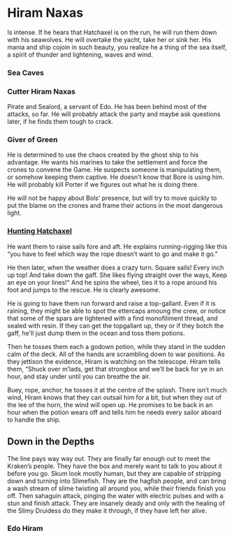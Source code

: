 # Hiram Naxas

Is intense. If he hears that Hatchaxel is on the run, he will run them down with his seawolves. He will overtake the yacht, take her or sink her. His mania and ship cojoin in such beauty, you realize he a thing of the sea itself, a spirit of thunder and lightening, waves and wind.

### Sea Caves

### Cutter Hiram Naxas

Pirate and Sealord, a servant of Edo. He has been behind most of the attacks, so far. He will probably attack the party and maybe ask questions later, if he finds them tough to crack.


### Giver of Green
  
He is determined to use the chaos created by the ghost ship to his advantage. He wants his marines to take the settlement and force the crones to convene the Game. He suspects someone is manipulating them, or somehow keeping them captive. He doesn’t know that Bore is using him. He will probably kill Porter if we figures out what he is doing there.  
  
He will not be happy about Bols’ presence, but will try to move quickly to put the blame on the crones and frame their actions in the most dangerous light.

### [Hunting Hatchaxel](#hunting-hatchaxel)

He want them to raise sails fore and aft. He explains running-rigging like this “you have to feel which way the rope doesn’t want to go and make it go.”

He then later, when the weather does a crazy turn. Square sails! Every inch up top! And take down the gaff. She likes flying straight over the ways, Keep an eye on your lines!“ And he spins the wheel, ties it to a rope around his foot and jumps to the rescue. He is clearly awesome.

He is going to have them run forward and raise a top-gallant. Even if it is raining, they might be able to spot the ettercaps amoung the crew, or notice that some of the spars are tightened with a find monofiliment thread, and sealed with resin. If they can get the topgallant up, they or if they botch the gaff, he'll just dump them in the ocean and toss them potions.

Then he tosses them each a godown potion, while they stand in the sudden calm of the deck. All of the hands are scrambling down to war positions. As they jettison the evidence, Hiram is watching on the telescope. Hiram tells them, “Shuck over m’lads, get that strongbox and we’ll be back for ye in an hour, and stay under until you can breathe the air. 

Buey, rope, anchor, he tosses it at the centre of the splash. There isn’t much wind, Hiram knows that they can outsail him for a bit, but when they out of the lee of the horn, the wind will open up. He promises to be back in an hour when the potion wears off and tells him he needs every sailor aboard to handle the ship.

## Down in the Depths

The line pays way way out. They are finally far enough out to meet the Kraken’s people. They have the box and merely want to talk to you about it before you go. Skum look mostly human, but they are capable of stripping down and turning into Slimefish. They are the hagfish people, and can bring a wash stream of slime twisting all around you, while their friends finish you off. Then sahaguin attack, pinging the water with electric pulses and with a stun and finish attack. They are insanely deady and only with the healing of the Slimy Druidess do they make it through, if they have left her alive.

### Edo Hiram
